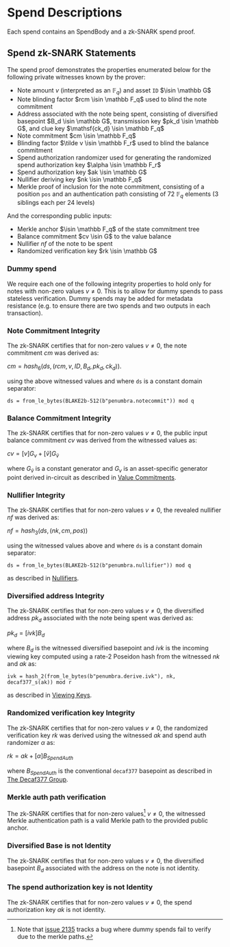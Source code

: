 # Spend Descriptions

Each spend contains an SpendBody and a zk-SNARK spend proof.

## Spend zk-SNARK Statements

The spend proof demonstrates the properties enumerated below for the following private witnesses known by the prover:

* Note amount $v$ (interpreted as an $\mathbb F_q$) and asset `ID` $\isin \mathbb G$
* Note blinding factor $rcm \isin \mathbb F_q$ used to blind the note commitment
* Address associated with the note being spent, consisting of diversified basepoint $B_d \isin \mathbb G$,
transmission key $pk_d \isin \mathbb G$, and clue key $\mathsf{ck_d} \isin \mathbb F_q$
* Note commitment $cm \isin \mathbb F_q$
* Blinding factor $\tilde v \isin \mathbb F_r$ used to blind the balance commitment
* Spend authorization randomizer used for generating the randomized spend authorization key $\alpha \isin \mathbb F_r$
* Spend authorization key $ak \isin \mathbb G$
* Nullifier deriving key $nk \isin \mathbb F_q$
* Merkle proof of inclusion for the note commitment, consisting of a position `pos` and an authentication path consisting of 72 $\mathbb F_q$ elements (3 siblings each per 24 levels)

And the corresponding public inputs:

* Merkle anchor $\isin \mathbb F_q$ of the state commitment tree
* Balance commitment $cv \isin G$ to the value balance
* Nullifier $nf$ of the note to be spent
* Randomized verification key $rk \isin \mathbb G$

### Dummy spend

We require each one of the following integrity properties to hold only for notes with non-zero values $v \ne 0$. This is to allow for dummy spends to pass stateless verification. Dummy spends may be added for metadata resistance (e.g. to ensure there are two spends and two outputs in each transaction).

### Note Commitment Integrity

The zk-SNARK certifies that for non-zero values $v \ne 0$, the note commitment $cm$ was derived as:

$cm = hash_6(ds, (rcm, v, ID, B_d, pk_d, ck_d))$.

using the above witnessed values and where `ds` is a constant domain separator:

`ds = from_le_bytes(BLAKE2b-512(b"penumbra.notecommit")) mod q`

### Balance Commitment Integrity

The zk-SNARK certifies that for non-zero values $v \ne 0$, the public input balance commitment $cv$ was derived from the witnessed values as:

$cv = [v] G_v + [\widetilde{v}] G_{\widetilde{v}}$

where $G_{\widetilde{v}}$ is a constant generator and $G_v$ is an asset-specific generator point derived in-circuit as described in [Value Commitments](../../protocol/value_commitments.md).

### Nullifier Integrity

The zk-SNARK certifies that for non-zero values $v \ne 0$, the
revealed nullifier $nf$ was derived as:

$nf = hash_3(ds, (nk, cm, pos))$

using the witnessed values above and where `ds` is a constant domain separator:

`ds = from_le_bytes(BLAKE2b-512(b"penumbra.nullifier")) mod q
`

as described in [Nullifiers](../notes/nullifiers.md).

### Diversified address Integrity

The zk-SNARK certifies that for non-zero values $v \ne 0$, the diversified address $pk_d$ associated with the note being spent was derived as:

$pk_d ​= [ivk] B_d$

where $B_d$ is the witnessed diversified basepoint and $ivk$ is the incoming viewing key computed using a rate-2 Poseidon hash from the witnessed $nk$ and $ak$ as:

`ivk = hash_2(from_le_bytes(b"penumbra.derive.ivk"), nk, decaf377_s(ak)) mod r`

as described in [Viewing Keys](../addresses_keys/viewing_keys.md).

### Randomized verification key Integrity

The zk-SNARK certifies that for non-zero values $v \ne 0$, the randomized verification key $rk$ was derived using the witnessed $ak$ and spend auth randomizer $\alpha$ as:

$rk = ak + [\alpha]B_{SpendAuth}$

where $B_{SpendAuth}$ is the conventional `decaf377` basepoint as described in [The Decaf377 Group](../../crypto/decaf377.md).

### Merkle auth path verification

The zk-SNARK certifies that for non-zero values[^1] $v \ne 0$, the witnessed Merkle authentication path is a valid Merkle path to the provided public anchor.

### Diversified Base is not Identity

The zk-SNARK certifies that for non-zero values $v \ne 0$, the diversified basepoint $B_d$ associated with the address on the note is not identity.

### The spend authorization key is not Identity

The zk-SNARK certifies that for non-zero values $v \ne 0$, the spend authorization key $ak$ is not identity.

[^1]: Note that [issue 2135](https://github.com/penumbra-zone/penumbra/issues/2135) tracks a bug where dummy spends fail to verify due to the merkle paths.
